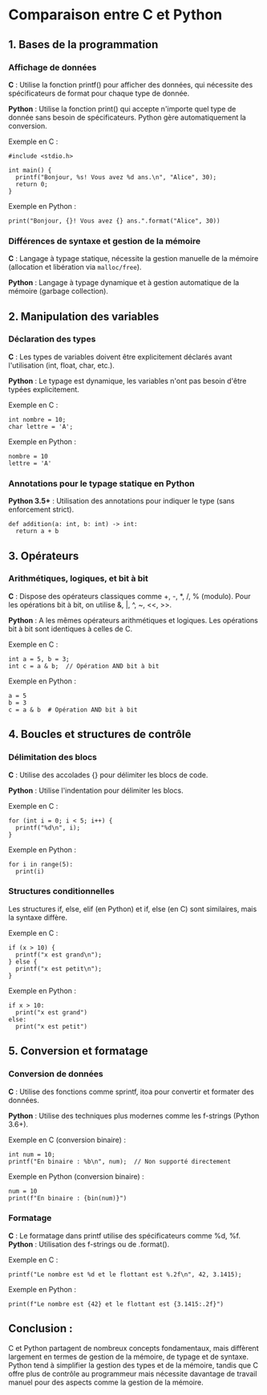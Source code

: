# Comparaison entre C et Python

## 1. Bases de la programmation

### Affichage de données

**C** : Utilise la fonction printf() pour afficher des données, qui nécessite des spécificateurs de format pour chaque type de donnée.

**Python** : Utilise la fonction print() qui accepte n'importe quel type de donnée sans besoin de spécificateurs. Python gère automatiquement la conversion.

Exemple en C :

    #include <stdio.h>

    int main() {
      printf("Bonjour, %s! Vous avez %d ans.\n", "Alice", 30);
      return 0;
    }

Exemple en Python :

    print("Bonjour, {}! Vous avez {} ans.".format("Alice", 30))

### Différences de syntaxe et gestion de la mémoire

**C** : Langage à typage statique, nécessite la gestion manuelle de la mémoire (allocation et libération via `malloc/free`).

**Python** : Langage à typage dynamique et à gestion automatique de la mémoire (garbage collection).

## 2. Manipulation des variables

### Déclaration des types

**C** : Les types de variables doivent être explicitement déclarés avant l'utilisation (int, float, char, etc.).

**Python** : Le typage est dynamique, les variables n'ont pas besoin d'être typées explicitement.

Exemple en C :

    int nombre = 10;
    char lettre = 'A';

Exemple en Python :

    nombre = 10
    lettre = 'A'

### Annotations pour le typage statique en Python

**Python 3.5+** : Utilisation des annotations pour indiquer le type (sans enforcement strict).

    def addition(a: int, b: int) -> int:
      return a + b

## 3. Opérateurs

### Arithmétiques, logiques, et bit à bit

**C** : Dispose des opérateurs classiques comme +, -, \*, /, % (modulo). Pour les opérations bit à bit, on utilise &, |, ^, ~, <<, >>.

**Python** : A les mêmes opérateurs arithmétiques et logiques. Les opérations bit à bit sont identiques à celles de C.

Exemple en C :

    int a = 5, b = 3;
    int c = a & b;  // Opération AND bit à bit

Exemple en Python :

    a = 5
    b = 3
    c = a & b  # Opération AND bit à bit

## 4. Boucles et structures de contrôle

### Délimitation des blocs

**C** : Utilise des accolades {} pour délimiter les blocs de code.

**Python** : Utilise l'indentation pour délimiter les blocs.

Exemple en C :

    for (int i = 0; i < 5; i++) {
      printf("%d\n", i);
    }

Exemple en Python :

    for i in range(5):
      print(i)

### Structures conditionnelles

Les structures if, else, elif (en Python) et if, else (en C) sont similaires, mais la syntaxe diffère.

Exemple en C :

    if (x > 10) {
      printf("x est grand\n");
    } else {
      printf("x est petit\n");
    }

Exemple en Python :

    if x > 10:
      print("x est grand")
    else:
      print("x est petit")

## 5. Conversion et formatage

### Conversion de données

**C** : Utilise des fonctions comme sprintf, itoa pour convertir et formater des données.

**Python** : Utilise des techniques plus modernes comme les f-strings (Python 3.6+).

Exemple en C (conversion binaire) :

    int num = 10;
    printf("En binaire : %b\n", num);  // Non supporté directement

Exemple en Python (conversion binaire) :

    num = 10
    print(f"En binaire : {bin(num)}")

### Formatage

**C** : Le formatage dans printf utilise des spécificateurs comme %d, %f.
**Python** : Utilisation des f-strings ou de .format().

Exemple en C :

    printf("Le nombre est %d et le flottant est %.2f\n", 42, 3.1415);

Exemple en Python :

    print(f"Le nombre est {42} et le flottant est {3.1415:.2f}")

## Conclusion :

C et Python partagent de nombreux concepts fondamentaux, mais diffèrent largement en termes de gestion de la mémoire, de typage et de syntaxe. Python tend à simplifier la gestion des types et de la mémoire, tandis que C offre plus de contrôle au programmeur mais nécessite davantage de travail manuel pour des aspects comme la gestion de la mémoire.
